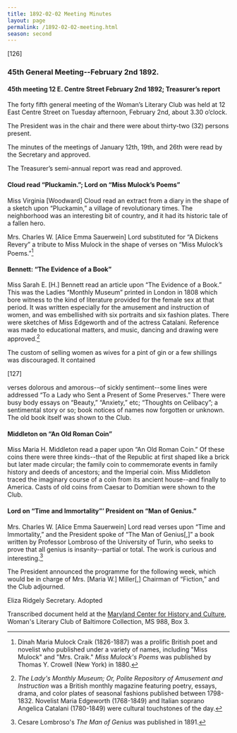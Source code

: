 ```yaml
---
title: 1892-02-02 Meeting Minutes
layout: page
permalink: /1892-02-02-meeting.html
season: second
---
```

[126]

### 45th General Meeting--February 2nd 1892.

#### 45th meeting 12 E. Centre Street February 2nd 1892; Treasurer’s report

The forty fifth general meeting of the Woman’s Literary Club was held at 12 East Centre Street on Tuesday afternoon, February 2nd, about 3.30 o’clock.

The President was in the chair and there were about thirty-two (32) persons present.

The minutes of the meetings of January 12th, 19th, and 26th were read by the Secretary and approved.

The Treasurer’s semi-annual report was read and approved.

#### Cloud read “Pluckamin.”; Lord on “Miss Mulock’s Poems”

Miss Virginia [Woodward] Cloud read an extract from a diary in the shape of a sketch upon “Pluckamin,” a village of revolutionary times. The neighborhood was an interesting bit of country, and it had its historic tale of a fallen hero.

Mrs. Charles W. [Alice Emma Sauerwein] Lord substituted for “A Dickens Revery” a tribute to Miss Mulock in the shape of verses on “Miss Mulock’s Poems.”[^Mulock]

[^Mulock]: Dinah Maria Mulock Craik (1826-1887) was a prolific British poet and novelist who published under a variety of names, including "Miss Mulock" and "Mrs. Craik." _Miss Mulock's Poems_ was published by Thomas Y. Crowell (New York) in 1880.

#### Bennett: “The Evidence of a Book”

Miss Sarah E. [H.] Bennett read an article upon “The Evidence of a Book.” This was the Ladies “Monthly Museum” printed in London in 1808 which bore witness to the kind of literature provided for the female sex at that period. It was written especially for the amusement and instruction of women, and was embellished with six portraits and six fashion plates. There were sketches of Miss Edgeworth and of the actress Catalani. Reference was made to educational matters, and music, dancing and drawing were approved.[^Ladies]

[^Ladies]: _The Lady's Monthly Museum; Or, Polite Repository of Amusement and Instruction_ was a British monthly magazine featuring poetry, essays, drama, and color  plates of seasonal fashions published between 1798-1832. Novelist Maria Edgeworth (1768-1849) and Italian soprano Angelica Catalani (1780-1849) were cultural touchstones of the day.

The custom of selling women as wives for a pint of gin or a few shillings was discouraged. It contained

[127]

verses dolorous and amorous--of sickly sentiment--some lines were addressed “To a Lady who Sent a Present of Some Preserves.” There were busy body essays on “Beauty,” “Anxiety,” etc; “Thoughts on Celibacy”; a sentimental story or so; book notices of names now forgotten or unknown. The old book itself was shown to the Club.

#### Middleton on “An Old Roman Coin”

Miss Maria H. Middleton read a paper upon “An Old Roman Coin.” Of these coins there were three kinds--that of the Republic at first shaped like a brick but later made circular; the family coin to commemorate events in family history and deeds of ancestors; and the Imperial coin. Miss Middleton traced the imaginary course of a coin from its ancient house--and finally to America. Casts of old coins from Caesar to Domitian were shown to the Club.

#### Lord on “Time and Immortality”’ President on “Man of Genius.”

Mrs. Charles W. [Alice Emma Sauerwein] Lord read verses upon “Time and Immortality,” and the President spoke of “The Man of Genius[,]” a book written by Professor Lombroso of the University of Turin, who seeks to prove that all genius is insanity--partial or total. The work is curious and interesting.[^Lombroso]

[^Lombroso]: Cesare Lombroso's _The Man of Genius_ was published in 1891.

The President announced the programme for the following week, which would be in charge of Mrs. [Maria W.] Miller[,] Chairman of “Fiction,” and the Club adjourned.

Eliza Ridgely
Secretary.
Adopted

Transcribed document held at the [Maryland Center for History and Culture](http://mdhs.org/), Woman's Literary Club of Baltimore Collection, MS 988, Box 3. 